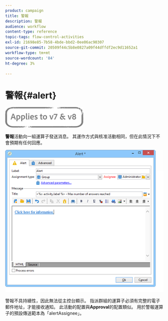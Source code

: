 ```yaml
---
product: campaign
title: 警報
description: 警報
audience: workflow
content-type: reference
topic-tags: flow-control-activities
exl-id: 21698e85-7b58-4bde-bbd2-0ee06ac90307
source-git-commit: 20509f44c5b8e0827a09f44dffdf2ec9d11652a1
workflow-type: tm+mt
source-wordcount: '84'
ht-degree: 3%

---
```


# 警報{#alert}

![](../../assets/common.svg)

**警報**&#x200B;活動向一組運算子發送消息。 其運作方式與核准活動相同，但在此情況下不會預期有任何回應。

![](assets/edit_alerte.png)

警報不具持續性，因此無法從主控台顯示。 指派群組的運算子必須有完整的電子郵件地址，才能接收通知。 此活動的配置與&#x200B;**Approval**&#x200B;的配置類似。 用於警報運算子的預設傳送範本為「alertAssignee」。
